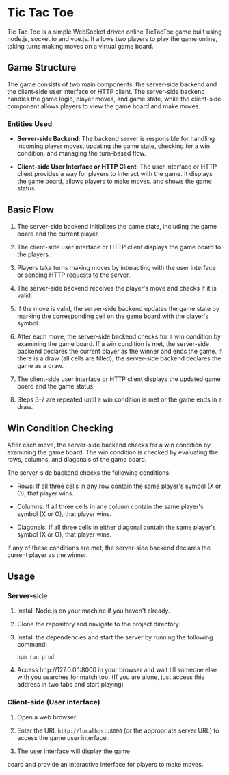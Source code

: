 # Tic Tac Toe

Tic Tac Toe is a simple WebSocket driven online TicTacToe game built using node.js, socket.io and vue.js. It allows two players to play the game online, taking turns making moves on a virtual game board.

## Game Structure

The game consists of two main components: the server-side backend and the client-side user interface or HTTP client. The server-side backend handles the game logic, player moves, and game state, while the client-side component allows players to view the game board and make moves.

### Entities Used

- **Server-side Backend**: The backend server is responsible for handling incoming player moves, updating the game state, checking for a win condition, and managing the turn-based flow.

- **Client-side User Interface or HTTP Client**: The user interface or HTTP client provides a way for players to interact with the game. It displays the game board, allows players to make moves, and shows the game status.

## Basic Flow

1. The server-side backend initializes the game state, including the game board and the current player.

2. The client-side user interface or HTTP client displays the game board to the players.

3. Players take turns making moves by interacting with the user interface or sending HTTP requests to the server.

4. The server-side backend receives the player's move and checks if it is valid.

5. If the move is valid, the server-side backend updates the game state by marking the corresponding cell on the game board with the player's symbol.

6. After each move, the server-side backend checks for a win condition by examining the game board. If a win condition is met, the server-side backend declares the current player as the winner and ends the game. If there is a draw (all cells are filled), the server-side backend declares the game as a draw.

7. The client-side user interface or HTTP client displays the updated game board and the game status.

8. Steps 3-7 are repeated until a win condition is met or the game ends in a draw.

## Win Condition Checking

After each move, the server-side backend checks for a win condition by examining the game board. The win condition is checked by evaluating the rows, columns, and diagonals of the game board.

The server-side backend checks the following conditions:

- Rows: If all three cells in any row contain the same player's symbol (X or O), that player wins.

- Columns: If all three cells in any column contain the same player's symbol (X or O), that player wins.

- Diagonals: If all three cells in either diagonal contain the same player's symbol (X or O), that player wins.

If any of these conditions are met, the server-side backend declares the current player as the winner.

## Usage

### Server-side

1. Install Node.js on your machine if you haven't already.

2. Clone the repository and navigate to the project directory.

3. Install the dependencies and start the server by running the following command:

   ```
   npm run prod
   ```
4. Access htt<span>p://127.0.0.1:8000 in your browser and wait till someone else with you searches for match too. (If you are alone, just access this address in two tabs and start playing) 

### Client-side (User Interface)

1. Open a web browser.

2. Enter the URL `http://localhost:8000` (or the appropriate server URL) to access the game user interface.

3. The user interface will display the game

 board and provide an interactive interface for players to make moves.
